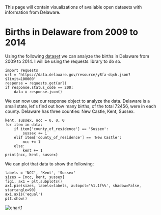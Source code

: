 This page will contain visualizations of available open datasets with information from Delaware.

# Births in Delaware from 2009 to 2014
Using the following [dataset](https://dev.socrata.com/foundry/data.delaware.gov/y8fa-dqxh) we can analyze the births in Delaware from 2009 to 2014. I will be using the requests library to do so.

    import requests
    url = 'https://data.delaware.gov/resource/y8fa-dqxh.json?$limit=100000'
    response = requests.get(url)
    if response.status_code == 200:
        data = response.json()

We can now use our response object to analyze the data. Delaware is a small state, let's find out how many births, of the total 72456, were in each county. Delaware has three counties: New Castle, Kent, Sussex.

    kent, sussex, ncc = 0, 0, 0
    for item in data:
        if item['county_of_residence'] == 'Sussex':
            sussex += 1
        elif item['county_of_residence'] == 'New Castle':
            ncc += 1
        else:
            kent += 1
    print(ncc, kent, sussex)

We can plot that data to show the following:


    labels = 'NCC', 'Kent', 'Sussex'
    sizes = [ncc, kent, sussex]
    fig1, ax1 = plt.subplots()
    ax1.pie(sizes, labels=labels, autopct='%1.1f%%', shadow=False, startangle=90)
    ax1.axis('equal')
    plt.show()
    
![chart1](http://i.imgur.com/5qki6p6.png)

